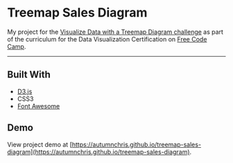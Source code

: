 # Treemap Sales Diagram

My project for the [Visualize Data with a Treemap Diagram challenge](https://learn.freecodecamp.org/data-visualization/data-visualization-projects/visualize-data-with-a-treemap-diagram) as part of the curriculum for the Data Visualization Certification on [Free Code Camp](https://learn.freecodecamp.org).

---

## Built With
* [D3.js](https://d3js.org)
* CSS3
* [Font Awesome](https://fontawesome.com)

## Demo

View project demo at [https://autumnchris.github.io/treemap-sales-diagram](https://autumnchris.github.io/treemap-sales-diagram).
